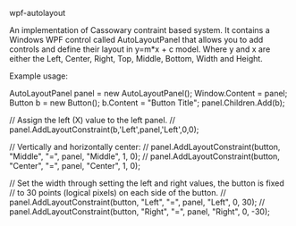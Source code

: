 wpf-autolayout

An implementation of Cassowary contraint based system.  It contains a Windows WPF control called AutoLayoutPanel that allows you to add controls and define their layout in y=m*x + c model. Where y and x are either the Left, Center, Right, Top, Middle, Bottom, Width and Height.

Example usage:

AutoLayoutPanel panel = new AutoLayoutPanel();
Window.Content = panel;
Button b = new Button();
b.Content = "Button Title";
panel.Children.Add(b);

// Assign the left (X) value to the left panel.
// panel.AddLayoutConstraint(b,'Left',panel,'Left',0,0);

// Vertically and horizontally center:
// panel.AddLayoutConstraint(button, "Middle", "=", panel, "Middle", 1, 0);
// panel.AddLayoutConstraint(button, "Center", "=", panel, "Center", 1, 0);

// Set the width through setting the left and right values, the button is fixed
// to 30 points (logical pixels) on each side of the button.
// panel.AddLayoutConstraint(button, "Left", "=", panel, "Left", 0, 30);
// panel.AddLayoutConstraint(button, "Right", "=", panel, "Right", 0, -30);
